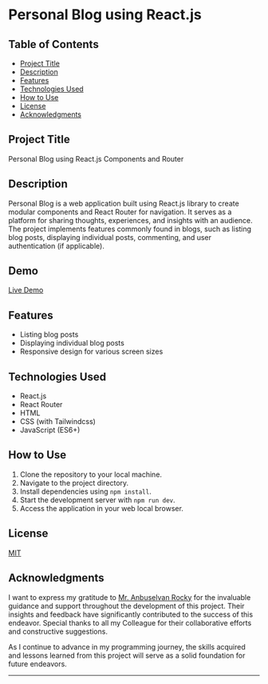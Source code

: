 # Personal Blog using React.js

## Table of Contents

- [Project Title](#project-title)
- [Description](#description)
- [Features](#features)
- [Technologies Used](#technologies-used)
- [How to Use](#how-to-use)
- [License](#license)
- [Acknowledgments](#acknowledgments)

## Project Title

Personal Blog using React.js Components and Router

## Description

Personal Blog is a web application built using React.js library to create modular components and React Router for navigation. It serves as a platform for sharing thoughts, experiences, and insights with an audience. The project implements features commonly found in blogs, such as listing blog posts, displaying individual posts, commenting, and user authentication (if applicable). 

## Demo

[Live Demo](https://01-reactjs-personalblog.netlify.app/)

## Features

- Listing blog posts
- Displaying individual blog posts
- Responsive design for various screen sizes

## Technologies Used

- React.js
- React Router
- HTML
- CSS (with Tailwindcss)
- JavaScript (ES6+)

## How to Use

1. Clone the repository to your local machine.
2. Navigate to the project directory.
3. Install dependencies using `npm install`.
4. Start the development server with `npm run dev`.
5. Access the application in your web local browser.


## License

[MIT](./LICENSE.md)

## Acknowledgments

I want to express my gratitude to [Mr. Anbuselvan Rocky](https://github.com/anburocky3) for the invaluable guidance and support throughout the development of this project. Their insights and feedback have significantly contributed to the success of this endeavor. Special thanks to all my Colleague for their collaborative efforts and constructive suggestions.

As I continue to advance in my programming journey, the skills acquired and lessons learned from this project will serve as a solid foundation for future endeavors.

---


